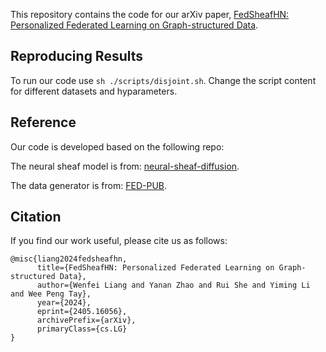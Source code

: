 This repository contains the code for our arXiv paper, [FedSheafHN: Personalized Federated Learning on Graph-structured Data](https://arxiv.org/abs/2405.16056).

## Reproducing Results
To run our code use `sh ./scripts/disjoint.sh`.
Change the script content for different datasets and hyparameters.

## Reference
Our code is developed based on the following repo:

The neural sheaf model is from: [neural-sheaf-diffusion](https://github.com/twitter-research/neural-sheaf-diffusion/tree/master).

The data generator is from: [FED-PUB](https://github.com/JinheonBaek/FED-PUB).

## Citation
If you find our work useful, please cite us as follows:
```
@misc{liang2024fedsheafhn,
      title={FedSheafHN: Personalized Federated Learning on Graph-structured Data}, 
      author={Wenfei Liang and Yanan Zhao and Rui She and Yiming Li and Wee Peng Tay},
      year={2024},
      eprint={2405.16056},
      archivePrefix={arXiv},
      primaryClass={cs.LG}
}
```
